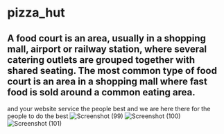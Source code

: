 # pizza_hut
## A food court is an area, usually in a shopping mall, airport or railway station, where several catering outlets are grouped together with shared seating. The most common type of food court is an area in a shopping mall where fast food is sold around a common eating area.
and your website service the people best and we are here there for the people to do the best
![Screenshot (99)](https://user-images.githubusercontent.com/95517008/175030577-4a7a25f7-8ebf-4cbd-b699-aaaaea5685c9.png)
![Screenshot (100)](https://user-images.githubusercontent.com/95517008/175030607-57c1eea8-e902-457e-884e-061385c28e7e.png)
![Screenshot (101)](https://user-images.githubusercontent.com/95517008/175030622-de1984e4-9981-45b6-9e5e-640356542a6f.png)
